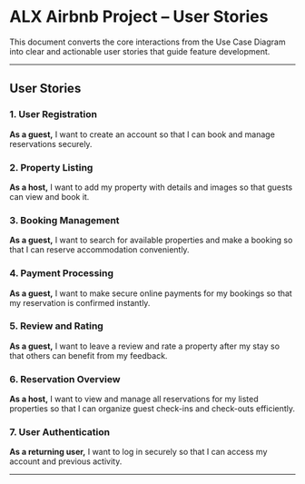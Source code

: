 # ALX Airbnb Project – User Stories

This document converts the core interactions from the Use Case Diagram into clear and actionable user stories that guide feature development.

---

## User Stories

### 1. User Registration  
**As a guest,** I want to create an account so that I can book and manage reservations securely.

### 2. Property Listing  
**As a host,** I want to add my property with details and images so that guests can view and book it.

### 3. Booking Management  
**As a guest,** I want to search for available properties and make a booking so that I can reserve accommodation conveniently.

### 4. Payment Processing  
**As a guest,** I want to make secure online payments for my bookings so that my reservation is confirmed instantly.

### 5. Review and Rating  
**As a guest,** I want to leave a review and rate a property after my stay so that others can benefit from my feedback.

### 6. Reservation Overview  
**As a host,** I want to view and manage all reservations for my listed properties so that I can organize guest check-ins and check-outs efficiently.

### 7. User Authentication  
**As a returning user,** I want to log in securely so that I can access my account and previous activity.

---